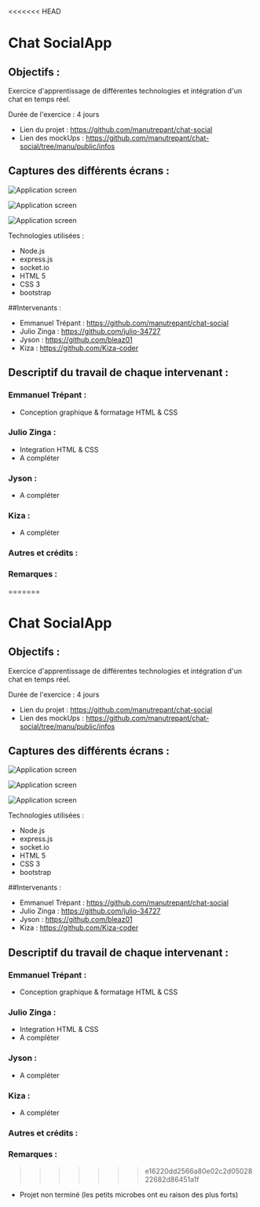 <<<<<<< HEAD
# Chat SocialApp
## Objectifs :
Exercice d'apprentissage de différentes technologies et intégration d'un chat en temps réel.

Durée de l'exercice : 4 jours
* Lien du projet : https://github.com/manutrepant/chat-social
* Lien des mockUps : https://github.com/manutrepant/chat-social/tree/manu/public/infos

## Captures des différents écrans :
![Application screen](https://github.com/manutrepant/chat-social/blob/manu/public/infos/login.png 'Application screen')

![Application screen](https://github.com/manutrepant/chat-social/blob/manu/public/infos/Screenshot-1.png 'Application screen')

![Application screen](https://github.com/manutrepant/chat-social/blob/manu/public/infos/Screenshot-2.png 'Application screen')

Technologies utilisées : 
* Node.js
* express.js
* socket.io
* HTML 5 
* CSS 3
* bootstrap

##Intervenants : 
* Emmanuel Trépant : https://github.com/manutrepant/chat-social
* Julio Zinga : https://github.com/julio-34727
* Jyson : https://github.com/bleaz01
* Kiza : https://github.com/Kiza-coder

## Descriptif du travail de chaque intervenant :
### Emmanuel Trépant :
- Conception graphique & formatage HTML & CSS

### Julio Zinga :
- Integration HTML & CSS
- A compléter

### Jyson :
- A compléter

### Kiza :
- A compléter

### Autres et crédits :


### Remarques :
=======
# Chat SocialApp
## Objectifs :
Exercice d'apprentissage de différentes technologies et intégration d'un chat en temps réel.

Durée de l'exercice : 4 jours
* Lien du projet : https://github.com/manutrepant/chat-social
* Lien des mockUps : https://github.com/manutrepant/chat-social/tree/manu/public/infos

## Captures des différents écrans :
![Application screen](https://github.com/manutrepant/chat-social/blob/manu/public/infos/login.png 'Application screen')

![Application screen](https://github.com/manutrepant/chat-social/blob/manu/public/infos/Screenshot-1.png 'Application screen')

![Application screen](https://github.com/manutrepant/chat-social/blob/manu/public/infos/Screenshot-2.png 'Application screen')

Technologies utilisées : 
* Node.js
* express.js
* socket.io
* HTML 5 
* CSS 3
* bootstrap

##Intervenants : 
* Emmanuel Trépant : https://github.com/manutrepant/chat-social
* Julio Zinga : https://github.com/julio-34727
* Jyson : https://github.com/bleaz01
* Kiza : https://github.com/Kiza-coder

## Descriptif du travail de chaque intervenant :
### Emmanuel Trépant :
- Conception graphique & formatage HTML & CSS

### Julio Zinga :
- Integration HTML & CSS
- A compléter

### Jyson :
- A compléter

### Kiza :
- A compléter

### Autres et crédits :


### Remarques :
>>>>>>> e16220dd2566a80e02c2d0502822682d86451a1f
* Projet non terminé (les petits microbes ont eu raison des plus forts)